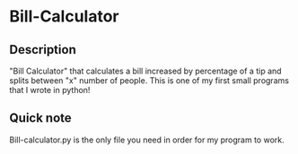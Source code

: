 # Bill-Calculator
## Description
"Bill Calculator" that calculates a bill increased by percentage of a tip and splits between "x" number of people. This is one of my first small programs that I wrote in python!
## Quick note
Bill-calculator.py is the only file you need in order for my program to work.
